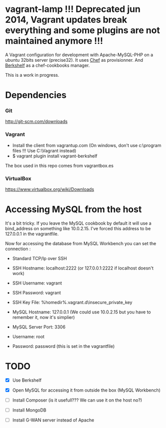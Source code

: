 vagrant-lamp !!! Deprecated jun 2014, Vagrant updates break everything and some plugins are not maintained anymore !!!
============

A Vagrant configuration for development with Apache-MySQL-PHP on a ubuntu 32bits server (precise32).
It uses [Chef](http://www.opscode.com/chef/) as provisionner. And [Berkshelf](http://berkshelf.com/) as a chef-cookbooks manager.

This is a work in progress.

Dependencies
============

### Git
http://git-scm.com/downloads


### Vagrant
- Install the client from vagrantup.com (On windows, don't use c:\program files !!! Use C:\Vagrant instead)
- $ vagrant plugin install vagrant-berkshelf

The box used in this repo comes from vagrantbox.es

### VirtualBox

https://www.virtualbox.org/wiki/Downloads

Accessing MySQL from the host
=============================
It's a bit tricky. If you leave the MySQL cookbook by default it will use a bind_address on something like 10.0.2.15.
I've forced this address to be 127.0.0.1 in the vagrantfile.

Now for accessing the database from MySQL Workbench you can set the connection :

 - Standard TCP/Ip over SSH

 - SSH Hostname: localhost:2222 (or 127.0.0.1:2222 if localhost doesn't work)
 - SSH Username: vagrant
 - SSH Password: vagrant
 - SSH Key File: %homedir%\.vagrant.d\insecure_private_key
 - MySQL Hostname: 127.0.0.1 (We could use 10.0.2.15 but you have to remember it, now it's simplier)
 - MySQL Server Port: 3306
 - Username: root
 - Password: password (this is set in the vagrantfile)

TODO
======
- [X] Use Berkshelf
- [X] Open MySQL for accessing it from outside the box (MySQL Workbench)
- [ ] Install Composer (is it usefull??? We can use it on the host no?)
- [ ] Install MongoDB
- [ ] Install G-WAN server instead of Apache



